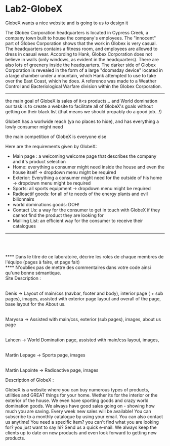 # Lab2-GlobeX
GlobeX wants a nice website and is going to us to design it


The Globex Corporation headquarters is located in Cypress Creek, a company town built to house the company's employees. The "innocent" part of Globex Corporation shows that the work in Globex is very casual. The headquarters contains a fitness room, and employees are allowed to dress in casual wear. According to Hank, Globex Corporation does not believe in walls (only windows, as evident in the headquarters). There are also lots of greenery inside the headquarters. The darker side of Globex Corporation is revealed in the form of a large "doomsday device" located in a large chamber under a mountain, which Hank attempted to use to take over the East Coast, which he does. A reference was made to a Weather Control and Bacteriological Warfare division within the Globex Corporation.

<hr>

the main goal of GlobeX is sales of it<s products... and World domination
our task is to create a website to facilitate all of GlobeX's goals without getting on their black list (that means we should propably do a good job...!)

GlobeX has a worlwide reach (ya no places to hide), and has everything a lowly consumer might need

the main competition of GlobeX is everyone else

Here are the requirements given by GlobeX:
- Main page : a welcoming welcome page that describes the company and it's product selection
- Home: everything a consumer might need inside the house and even the house itself -> dropdown menu might be required
- Exterior: Everything a consumer might need for the outside of his home -> dropdown menu might be required
- Sports: all sports equipment -> dropdown menu might be required
- Radioactif goods: for all of te needs of the energy plants and evil bilionnairs
- world dominations goods: DOH!
- Contact Us: a way for the consumer to get in touch with GlobeX if they cannot find the product they are looking for
- Mailling List: an efficient way for the consumer to receive their catalogues

<hr>
<br><br><br>
**** Dans le titre de ce laboratoire, décrire les roles de chaque membres de l'équipe (pages à faire, et page fait)<br>
**** N'oubliex pas de mettre des commentaires dans votre code ainsi qu'une bonne sémantique. 
<br>
Site Description :

<br>

<br>Denis -> Layout of main/css (navbar, footer and body), interior page ( + sub pages), images, assisted with exterior page layout and overall of the page, base layout for the About us.

<br>Maryssa -> Assisted with main/css, exterior (sub pages), images, about us page

<br>Lahcen -> World Domination page, assisted with main/css layout, images,

<br>Martin Lepage -> Sports page, images

<br>Martin Lapointe -> Radioactive page, images


Description of GlobeX :

GlobeX is a website where you can buy numerous types of products, utilities and GREAT things for your home. Wether its for the interior or the exterior of the house. We even have sporting goods and crazy world domination goods. We always have good sales going on - showing how much you are saving. Every week new sales will be available! You can subscribe to a monthly catalogue by using your email. You can also contact us anytime! You need a specific item? you can't find what you are looking for? you just want to say hi? Send us a quick e-mail. We always keep the clients up to date on new products and even look forward to getting new products.

